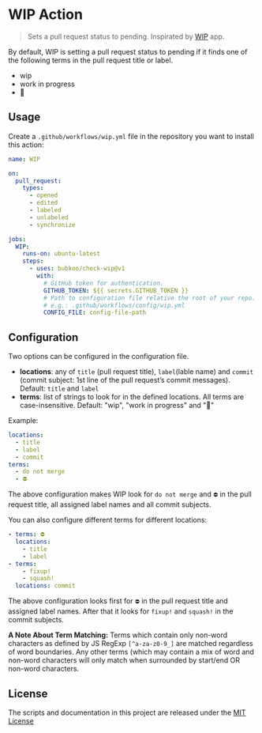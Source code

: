 # WIP Action

> Sets a pull request status to pending. Inspirated by [WIP](https://github.com/wip/app) app.

By default, WIP is setting a pull request status to pending if it finds one of the following terms in the pull request title or label.

- wip
- work in progress
- 🚧

## Usage

Create a `.github/workflows/wip.yml` file in the repository you want to install this action:

```yml
name: WIP

on:
  pull_request:
    types:
      - opened
      - edited
      - labeled
      - unlabeled
      - synchronize

jobs:
  WIP:
    runs-on: ubuntu-latest
    steps:
      - uses: bubkoo/check-wip@v1
        with:
          # GitHub token for authentication.
          GITHUB_TOKEN: ${{ secrets.GITHUB_TOKEN }}
          # Path to configuration file relative the root of your repo.
          # e.g.: .github/workflows/config/wip.yml
          CONFIG_FILE: config-file-path
```

## Configuration

Two options can be configured in the configuration file.

- **locations**: any of `title` (pull request title), `label`(lable name) and `commit` (commit subject: 1st line of the pull request’s commit messages). Default: `title` and `label`
- **terms**: list of strings to look for in the defined locations. All terms are case-insensitive. Default: "wip", "work in progress" and "🚧"

Example:

```yml
locations:
  - title
  - label
  - commit
terms:
  - do not merge
  - ⛔
```

The above configuration makes WIP look for `do not merge` and `⛔` in the pull request title, all assigned label names and all commit subjects.

You can also configure different terms for different locations:

```yaml
- terms: ⛔
  locations:
    - title
    - label
- terms:
    - fixup!
    - squash!
  locations: commit
```

The above configuration looks first for `⛔` in the pull request title and assigned label names. After that it looks for `fixup!` and `squash!` in the commit subjects.

**A Note About Term Matching:** Terms which contain only non-word characters as defined by JS RegExp `[^a-za-z0-9_]` are matched regardless of word boundaries. Any other terms (which may contain a mix of word and non-word characters will only match when surrounded by start/end OR non-word characters.

## License

The scripts and documentation in this project are released under the [MIT License](LICENSE)
